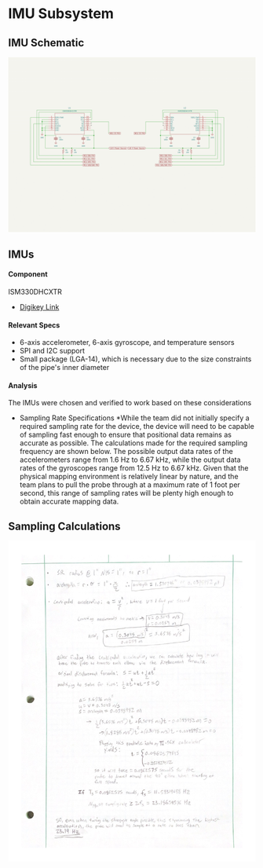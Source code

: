 # IMU Subsystem

## IMU Schematic
![IMU Schematic](imuSchematic.png)

## IMUs
#### Component
ISM330DHCXTR
* [Digikey Link](https://www.digikey.com/en/products/detail/stmicroelectronics/ISM330DHCXTR/10409727)

#### Relevant Specs
* 6-axis accelerometer, 6-axis gyroscope, and temperature sensors
* SPI and I2C support
* Small package (LGA-14), which is necessary due to the size constraints of the pipe's inner diameter 

#### Analysis
The IMUs were chosen and verified to work based on these considerations
* Sampling Rate Specifications
    *While the team did not initially specify a required sampling rate for the device, the device will need to be capable of sampling fast enough to ensure that positional data remains as accurate as possible. The calculations made for the required sampling frequency are shown below. The possible output data rates of the accelerometers range from 1.6 Hz to 6.67 kHz, while the output data rates of the gyroscopes range from 12.5 Hz to 6.67 kHz. Given that the physical mapping environment is relatively linear by nature, and the team plans to pull the probe through at a maximum rate of 1 foot per second, this range of sampling rates will be plenty high enough to obtain accurate mapping data.
    
## Sampling Calculations
![Sampling Calculations](samplingCalculations.png)

